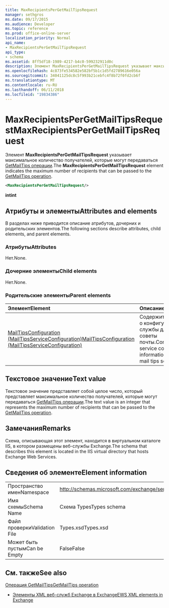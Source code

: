 ```yaml
---
title: MaxRecipientsPerGetMailTipsRequest
manager: sethgros
ms.date: 09/17/2015
ms.audience: Developer
ms.topic: reference
ms.prod: office-online-server
localization_priority: Normal
api_name:
- MaxRecipientsPerGetMailTipsRequest
api_type:
- schema
ms.assetid: 8ff5df18-1989-4217-b4c0-599232911d0c
description: Элемент MaxRecipientsPerGetMailTipsRequest указывает максимальное количество получателей, которые могут передаваться GetMailTips операции.
ms.openlocfilehash: 4c873fe534582e582bf5b1c1d5fd2789616e056a
ms.sourcegitcommit: 34041125dc8c5f993b21cebfc4f8b72f0fd2cb6f
ms.translationtype: MT
ms.contentlocale: ru-RU
ms.lasthandoff: 06/11/2018
ms.locfileid: "19834386"
---
```

# <a name="maxrecipientspergetmailtipsrequest"></a><span data-ttu-id="14366-103">MaxRecipientsPerGetMailTipsRequest</span><span class="sxs-lookup"><span data-stu-id="14366-103">MaxRecipientsPerGetMailTipsRequest</span></span>

<span data-ttu-id="14366-104">Элемент **MaxRecipientsPerGetMailTipsRequest** указывает максимальное количество получателей, которые могут передаваться [GetMailTips операции](getmailtips-operation.md).</span><span class="sxs-lookup"><span data-stu-id="14366-104">The **MaxRecipientsPerGetMailTipsRequest** element indicates the maximum number of recipients that can be passed to the [GetMailTips operation](getmailtips-operation.md).</span></span>
  
```XML
<MaxRecipientsPerGetMailTipsRequest/>
```

 <span data-ttu-id="14366-105">**int**</span><span class="sxs-lookup"><span data-stu-id="14366-105">**int**</span></span>
## <a name="attributes-and-elements"></a><span data-ttu-id="14366-106">Атрибуты и элементы</span><span class="sxs-lookup"><span data-stu-id="14366-106">Attributes and elements</span></span>

<span data-ttu-id="14366-107">В разделах ниже приводится описание атрибутов, дочерних и родительских элементов.</span><span class="sxs-lookup"><span data-stu-id="14366-107">The following sections describe attributes, child elements, and parent elements.</span></span>
  
### <a name="attributes"></a><span data-ttu-id="14366-108">Атрибуты</span><span class="sxs-lookup"><span data-stu-id="14366-108">Attributes</span></span>

<span data-ttu-id="14366-109">Нет.</span><span class="sxs-lookup"><span data-stu-id="14366-109">None.</span></span>
  
### <a name="child-elements"></a><span data-ttu-id="14366-110">Дочерние элементы</span><span class="sxs-lookup"><span data-stu-id="14366-110">Child elements</span></span>

<span data-ttu-id="14366-111">Нет.</span><span class="sxs-lookup"><span data-stu-id="14366-111">None.</span></span>
  
### <a name="parent-elements"></a><span data-ttu-id="14366-112">Родительские элементы</span><span class="sxs-lookup"><span data-stu-id="14366-112">Parent elements</span></span>

|<span data-ttu-id="14366-113">**Элемент**</span><span class="sxs-lookup"><span data-stu-id="14366-113">**Element**</span></span>|<span data-ttu-id="14366-114">**Описание**</span><span class="sxs-lookup"><span data-stu-id="14366-114">**Description**</span></span>|
|:-----|:-----|
|[<span data-ttu-id="14366-115">MailTipsConfiguration (MailTipsServiceConfiguration)</span><span class="sxs-lookup"><span data-stu-id="14366-115">MailTipsConfiguration (MailTipsServiceConfiguration)</span></span>](mailtipsconfiguration-mailtipsserviceconfiguration.md) <br/> |<span data-ttu-id="14366-116">Содержит сведения о конфигурации службы для службы советы почты.</span><span class="sxs-lookup"><span data-stu-id="14366-116">Contains service configuration information for the mail tips service.</span></span>  <br/> |
   
## <a name="text-value"></a><span data-ttu-id="14366-117">Текстовое значение</span><span class="sxs-lookup"><span data-stu-id="14366-117">Text value</span></span>

<span data-ttu-id="14366-118">Текстовое значение представляет собой целое число, который представляет максимальное количество получателей, которые могут передаваться [GetMailTips операции](getmailtips-operation.md).</span><span class="sxs-lookup"><span data-stu-id="14366-118">The text value is an integer that represents the maximum number of recipients that can be passed to the [GetMailTips operation](getmailtips-operation.md).</span></span>
  
## <a name="remarks"></a><span data-ttu-id="14366-119">Замечания</span><span class="sxs-lookup"><span data-stu-id="14366-119">Remarks</span></span>

<span data-ttu-id="14366-120">Схема, описывающая этот элемент, находится в виртуальном каталоге IIS, в котором размещены веб-службы Exchange.</span><span class="sxs-lookup"><span data-stu-id="14366-120">The schema that describes this element is located in the IIS virtual directory that hosts Exchange Web Services.</span></span>
  
## <a name="element-information"></a><span data-ttu-id="14366-121">Сведения об элементе</span><span class="sxs-lookup"><span data-stu-id="14366-121">Element information</span></span>

|||
|:-----|:-----|
|<span data-ttu-id="14366-122">Пространство имен</span><span class="sxs-lookup"><span data-stu-id="14366-122">Namespace</span></span>  <br/> |http://schemas.microsoft.com/exchange/services/2006/types  <br/> |
|<span data-ttu-id="14366-123">Имя схемы</span><span class="sxs-lookup"><span data-stu-id="14366-123">Schema Name</span></span>  <br/> |<span data-ttu-id="14366-124">Схема Types</span><span class="sxs-lookup"><span data-stu-id="14366-124">Types schema</span></span>  <br/> |
|<span data-ttu-id="14366-125">Файл проверки</span><span class="sxs-lookup"><span data-stu-id="14366-125">Validation File</span></span>  <br/> |<span data-ttu-id="14366-126">Types.xsd</span><span class="sxs-lookup"><span data-stu-id="14366-126">Types.xsd</span></span>  <br/> |
|<span data-ttu-id="14366-127">Может быть пустым</span><span class="sxs-lookup"><span data-stu-id="14366-127">Can be Empty</span></span>  <br/> |<span data-ttu-id="14366-128">False</span><span class="sxs-lookup"><span data-stu-id="14366-128">False</span></span>  <br/> |
   
## <a name="see-also"></a><span data-ttu-id="14366-129">См. также</span><span class="sxs-lookup"><span data-stu-id="14366-129">See also</span></span>



[<span data-ttu-id="14366-130">Операция GetMailTips</span><span class="sxs-lookup"><span data-stu-id="14366-130">GetMailTips operation</span></span>](getmailtips-operation.md)


- [<span data-ttu-id="14366-131">Элементы XML веб-служб Exchange в Exchange</span><span class="sxs-lookup"><span data-stu-id="14366-131">EWS XML elements in Exchange</span></span>](ews-xml-elements-in-exchange.md)

